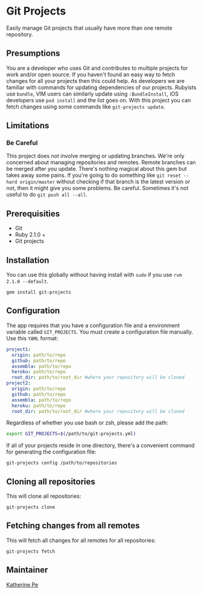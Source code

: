 # Git Projects

Easily manage Git projects that usually have more than one remote repository.

## Presumptions

You are a developer who uses Git and contributes to multiple projects for work and/or open source.
If you haven't found an easy way to fetch changes for all your projects then this could help.
As developers we are familiar with commands for updating dependencies of our projects.
Rubyists use `bundle`, VIM users can similarly update using `:BundleInstall`, iOS developers use `pod install` and the list goes on.
With this project you can fetch changes using some commands like `git-projects update`.

## Limitations

### Be Careful

This project does not involve merging or updating branches. We're only concerned about managing repositories and remotes.
Remote branches can be merged after you update. There's nothing magical about this gem but takes away some pains.
If you're going to do something like `git reset --hard origin/master` without checking if that branch is the latest version or not, then it might give you some problems.
Be careful. Sometimes it's not useful to do `git push all --all`.

## Prerequisities

* Git
* Ruby 2.1.0 +
* Git projects

## Installation

You can use this globally without having install with `sudo` if you use `rvm 2.1.0 --default`.

`gem install git-projects`

## Configuration

The app requires that you have a configuration file and a environment variable called `GIT_PROJECTS`.
You must create a configuration file manually. Use this `YAML` format:

```yaml
project1:
  origin: path/to/repo
  github: path/to/repo
  assembla: path/to/repo
  heroku: path/to/repo
  root_dir: path/to/root_dir #where your repository will be cloned
project2:
  origin: path/to/repo
  github: path/to/repo
  assembla: path/to/repo
  heroku: path/to/repo
  root_dir: path/to/root_dir #where your repository will be cloned
```

Regardless of whether you use bash or zsh, please add the path:

```bash
export GIT_PROJECTS=$(/path/to/git-projects.yml)
```

If all of your projects reside in one directory, there's a convenient command for generating the configuration file:

`git-projects config /path/to/repositories`

## Cloning all repositories

This will clone all repositories:

`git-projects clone`


## Fetching changes from all remotes

This will fetch all changes for all remotes for all repositories:

`git-projects fetch`

## Maintainer

<a href="http://c.kat.pe">Katherine Pe</a>
